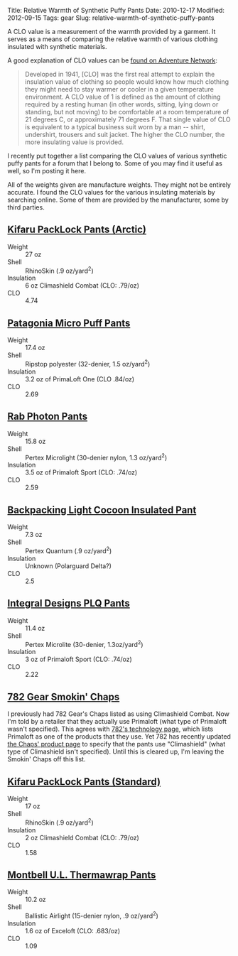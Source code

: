 Title: Relative Warmth of Synthetic Puffy Pants
Date: 2010-12-17
Modified: 2012-09-15
Tags: gear
Slug: relative-warmth-of-synthetic-puffy-pants

A CLO value is a measurement of the warmth provided by a garment. It serves as a means of comparing the relative warmth of various clothing insulated with synthetic materials.

A good explanation of CLO values can be <a href="http://www.adventurenetwork.com/cgi-bin/adventurenetwork/HTB-StayingWarm-Science.html">found on Adventure Network</a>:
<blockquote>Developed in 1941, [CLO] was the first real attempt to explain the insulation value of clothing so people would know how much clothing they might need to stay warmer or cooler in a given temperature environment. A CLO value of 1 is defined as the amount of clothing required by a resting human (in other words, sitting, lying down or standing, but not moving) to be comfortable at a room temperature of 21 degrees C, or approximately 71 degrees F. That single value of CLO is equivalent to a typical business suit worn by a man -- shirt, undershirt, trousers and suit jacket. The higher the CLO number, the more insulating value is provided.</blockquote>

I recently put together a list comparing the CLO values of various synthetic puffy pants for a forum that I belong to. Some of you may find it useful as well, so I'm posting it here.

<!--more-->

All of the weights given are manufacture weights. They might not be entirely accurate. I found the CLO values for the various insulating materials by searching online. Some of them are provided by the manufacturer, some by third parties.

<h2><a href="http://kifaru.net/pants.html">Kifaru PackLock Pants (Arctic)</a></h2>

<dl>
	<dt>Weight</dt>
		<dd>27 oz</dd>
	<dt>Shell</dt>
		<dd>RhinoSkin (.9 oz/yard<sup>2</sup>)</dd>
	<dt>Insulation</dt>
		<dd>6 oz Climashield Combat (CLO: .79/oz)</dd>
	<dt>CLO</dt>
		<dd>4.74</dd>
</dl>

<h2><a href="http://www.patagonia.com/us/product/patagonia-micro-puff-pants?p=84047-0-155">Patagonia Micro Puff Pants</a></h2>

<dl>
	<dt>Weight</dt>
		<dd>17.4 oz</dd>
	<dt>Shell</dt>
		<dd>Ripstop polyester (32-denier, 1.5 oz/yard<sup>2</sup>)</dd>
	<dt>Insulation</dt>
		<dd>3.2 oz of PrimaLoft One (CLO .84/oz)</dd>
	<dt>CLO</dt>
		<dd>2.69</dd>
</dl>



<h2><a href="http://us.rab.uk.com/clothing/primaloft/photon_pants---89/">Rab Photon Pants</a></h2>

<dl>
	<dt>Weight</dt>
		<dd>15.8 oz</dd>
	<dt>Shell</dt>
		<dd>Pertex Microlight (30-denier nylon, 1.3 oz/yard<sup>2</sup>)</dd>
	<dt>Insulation</dt>
		<dd>3.5 oz of Primaloft Sport (CLO: .74/oz)</dd>
	<dt>CLO</dt>
		<dd>2.59</dd>
</dl>

<h2><a href="http://www.backpackinglight.com/cgi-bin/backpackinglight/bpl_cocoon_pant.html">Backpacking Light Cocoon Insulated Pant</a></h2>

<dl>
	<dt>Weight</dt>
		<dd>7.3 oz</dd>
	<dt>Shell</dt>
		<dd>Pertex Quantum (.9 oz/yard<sup>2</sup>)</dd>
	<dt>Insulation</dt>
		<dd>Unknown (Polarguard Delta?)</dd>
	<dt>CLO</dt>
		<dd>2.5</dd>
</dl>


<h2><a href="http://www.integraldesigns.com/product_detail.cfm?id=831">Integral Designs PLQ Pants</a></h2>

<dl>
	<dt>Weight</dt>
		<dd>11.4 oz</dd>
	<dt>Shell</dt>
		<dd>Pertex Microlite (30-denier, 1.3oz/yard<sup>2</sup>)</dd>
	<dt>Insulation</dt>
		<dd>3 oz of Primaloft Sport (CLO: .74/oz)</dd>
	<dt>CLO</dt>
		<dd>2.22</dd>
</dl>

<h2><a href="http://store.782gear.com/products/Smokin%27-Chaps.html">782 Gear Smokin' Chaps</a></h2>

<p class="added">I previously had 782 Gear's Chaps listed as using Climashield Combat. Now I'm told by a retailer that they actually use Primaloft (what type of Primaloft wasn't specified). This agrees with <a href="http://782gear.com/technology.html">782's technology page</a>, which lists Primaloft as one of the products that they use. Yet 782 has recently updated <a href="http://store.782gear.com/products/Smokin%27-Chaps.html">the Chaps' product page</a> to specify that the pants use "Climashield" (what type of Climashield isn't specified). Until this is cleared up, I'm leaving the Smokin' Chaps off this list.</p>

<h2><a href="http://kifaru.net/pants.html">Kifaru PackLock Pants (Standard)</a></h2>

<dl>
	<dt>Weight</dt>
		<dd>17 oz</dd>
	<dt>Shell</dt>
		<dd>RhinoSkin (.9 oz/yard<sup>2</sup>)</dd>
	<dt>Insulation</dt>
		<dd>2 oz Climashield Combat (CLO: .79/oz)</dd>
	<dt>CLO</dt>
		<dd>1.58</dd>
</dl>

<h2><a href="http://www.montbell.us/products/disp.php?p_id=2301407">Montbell U.L. Thermawrap Pants</a></h2>

<dl>
	<dt>Weight</dt>
		<dd>10.2 oz</dd>
	<dt>Shell</dt>
		<dd>Ballistic Airlight (15-denier nylon, .9 oz/yard<sup>2</sup>)</dd>
	<dt>Insulation</dt>
		<dd>1.6 oz of Exceloft (CLO: .683/oz)</dd>
	<dt>CLO</dt>
		<dd>1.09</dd>
</dl>
